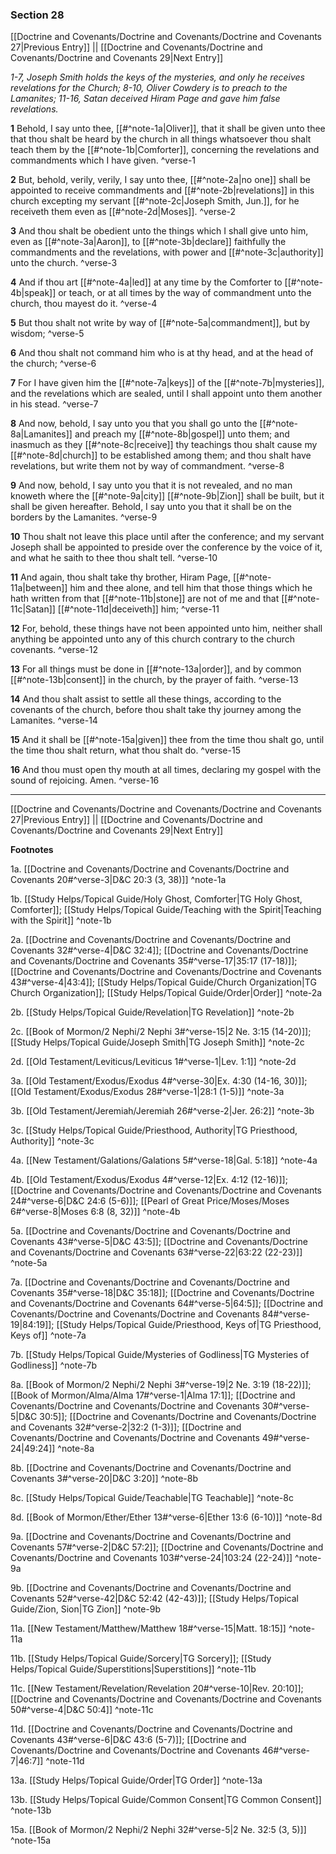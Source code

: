 ### Section 28

[[Doctrine and Covenants/Doctrine and Covenants/Doctrine and Covenants 27|Previous Entry]]  ||  [[Doctrine and Covenants/Doctrine and Covenants/Doctrine and Covenants 29|Next Entry]]

*1-7, Joseph Smith holds the keys of the mysteries, and only he receives revelations for the Church; 8-10, Oliver Cowdery is to preach to the Lamanites; 11-16, Satan deceived Hiram Page and gave him false revelations.*

**1**  Behold, I say unto thee, [[#^note-1a|Oliver]], that it shall be given unto thee that thou shalt be heard by the church in all things whatsoever thou shalt teach them by the [[#^note-1b|Comforter]], concerning the revelations and commandments which I have given. ^verse-1

**2**  But, behold, verily, verily, I say unto thee, [[#^note-2a|no one]] shall be appointed to receive commandments and [[#^note-2b|revelations]] in this church excepting my servant [[#^note-2c|Joseph Smith, Jun.]], for he receiveth them even as [[#^note-2d|Moses]]. ^verse-2

**3**  And thou shalt be obedient unto the things which I shall give unto him, even as [[#^note-3a|Aaron]], to [[#^note-3b|declare]] faithfully the commandments and the revelations, with power and [[#^note-3c|authority]] unto the church. ^verse-3

**4**  And if thou art [[#^note-4a|led]] at any time by the Comforter to [[#^note-4b|speak]] or teach, or at all times by the way of commandment unto the church, thou mayest do it. ^verse-4

**5**  But thou shalt not write by way of [[#^note-5a|commandment]], but by wisdom; ^verse-5

**6**  And thou shalt not command him who is at thy head, and at the head of the church; ^verse-6

**7**  For I have given him the [[#^note-7a|keys]] of the [[#^note-7b|mysteries]], and the revelations which are sealed, until I shall appoint unto them another in his stead. ^verse-7

**8**  And now, behold, I say unto you that you shall go unto the [[#^note-8a|Lamanites]] and preach my [[#^note-8b|gospel]] unto them; and inasmuch as they [[#^note-8c|receive]] thy teachings thou shalt cause my [[#^note-8d|church]] to be established among them; and thou shalt have revelations, but write them not by way of commandment. ^verse-8

**9**  And now, behold, I say unto you that it is not revealed, and no man knoweth where the [[#^note-9a|city]] [[#^note-9b|Zion]] shall be built, but it shall be given hereafter. Behold, I say unto you that it shall be on the borders by the Lamanites. ^verse-9

**10**  Thou shalt not leave this place until after the conference; and my servant Joseph shall be appointed to preside over the conference by the voice of it, and what he saith to thee thou shalt tell. ^verse-10

**11**  And again, thou shalt take thy brother, Hiram Page, [[#^note-11a|between]] him and thee alone, and tell him that those things which he hath written from that [[#^note-11b|stone]] are not of me and that [[#^note-11c|Satan]] [[#^note-11d|deceiveth]] him; ^verse-11

**12**  For, behold, these things have not been appointed unto him, neither shall anything be appointed unto any of this church contrary to the church covenants. ^verse-12

**13**  For all things must be done in [[#^note-13a|order]], and by common [[#^note-13b|consent]] in the church, by the prayer of faith. ^verse-13

**14**  And thou shalt assist to settle all these things, according to the covenants of the church, before thou shalt take thy journey among the Lamanites. ^verse-14

**15**  And it shall be [[#^note-15a|given]] thee from the time thou shalt go, until the time thou shalt return, what thou shalt do. ^verse-15

**16**  And thou must open thy mouth at all times, declaring my gospel with the sound of rejoicing. Amen. ^verse-16


---
[[Doctrine and Covenants/Doctrine and Covenants/Doctrine and Covenants 27|Previous Entry]]  ||  [[Doctrine and Covenants/Doctrine and Covenants/Doctrine and Covenants 29|Next Entry]]


**Footnotes**


1a. [[Doctrine and Covenants/Doctrine and Covenants/Doctrine and Covenants 20#^verse-3|D&C 20:3 (3, 38)]] ^note-1a

1b. [[Study Helps/Topical Guide/Holy Ghost, Comforter|TG Holy Ghost, Comforter]]; [[Study Helps/Topical Guide/Teaching with the Spirit|Teaching with the Spirit]] ^note-1b

2a. [[Doctrine and Covenants/Doctrine and Covenants/Doctrine and Covenants 32#^verse-4|D&C 32:4]]; [[Doctrine and Covenants/Doctrine and Covenants/Doctrine and Covenants 35#^verse-17|35:17 (17-18)]]; [[Doctrine and Covenants/Doctrine and Covenants/Doctrine and Covenants 43#^verse-4|43:4]]; [[Study Helps/Topical Guide/Church Organization|TG Church Organization]]; [[Study Helps/Topical Guide/Order|Order]] ^note-2a

2b. [[Study Helps/Topical Guide/Revelation|TG Revelation]] ^note-2b

2c. [[Book of Mormon/2 Nephi/2 Nephi 3#^verse-15|2 Ne. 3:15 (14-20)]]; [[Study Helps/Topical Guide/Joseph Smith|TG Joseph Smith]] ^note-2c

2d. [[Old Testament/Leviticus/Leviticus 1#^verse-1|Lev. 1:1]] ^note-2d

3a. [[Old Testament/Exodus/Exodus 4#^verse-30|Ex. 4:30 (14-16, 30)]]; [[Old Testament/Exodus/Exodus 28#^verse-1|28:1 (1-5)]] ^note-3a

3b. [[Old Testament/Jeremiah/Jeremiah 26#^verse-2|Jer. 26:2]] ^note-3b

3c. [[Study Helps/Topical Guide/Priesthood, Authority|TG Priesthood, Authority]] ^note-3c

4a. [[New Testament/Galations/Galations 5#^verse-18|Gal. 5:18]] ^note-4a

4b. [[Old Testament/Exodus/Exodus 4#^verse-12|Ex. 4:12 (12-16)]]; [[Doctrine and Covenants/Doctrine and Covenants/Doctrine and Covenants 24#^verse-6|D&C 24:6 (5-6)]]; [[Pearl of Great Price/Moses/Moses 6#^verse-8|Moses 6:8 (8, 32)]] ^note-4b

5a. [[Doctrine and Covenants/Doctrine and Covenants/Doctrine and Covenants 43#^verse-5|D&C 43:5]]; [[Doctrine and Covenants/Doctrine and Covenants/Doctrine and Covenants 63#^verse-22|63:22 (22-23)]] ^note-5a

7a. [[Doctrine and Covenants/Doctrine and Covenants/Doctrine and Covenants 35#^verse-18|D&C 35:18]]; [[Doctrine and Covenants/Doctrine and Covenants/Doctrine and Covenants 64#^verse-5|64:5]]; [[Doctrine and Covenants/Doctrine and Covenants/Doctrine and Covenants 84#^verse-19|84:19]]; [[Study Helps/Topical Guide/Priesthood, Keys of|TG Priesthood, Keys of]] ^note-7a

7b. [[Study Helps/Topical Guide/Mysteries of Godliness|TG Mysteries of Godliness]] ^note-7b

8a. [[Book of Mormon/2 Nephi/2 Nephi 3#^verse-19|2 Ne. 3:19 (18-22)]]; [[Book of Mormon/Alma/Alma 17#^verse-1|Alma 17:1]]; [[Doctrine and Covenants/Doctrine and Covenants/Doctrine and Covenants 30#^verse-5|D&C 30:5]]; [[Doctrine and Covenants/Doctrine and Covenants/Doctrine and Covenants 32#^verse-2|32:2 (1-3)]]; [[Doctrine and Covenants/Doctrine and Covenants/Doctrine and Covenants 49#^verse-24|49:24]] ^note-8a

8b. [[Doctrine and Covenants/Doctrine and Covenants/Doctrine and Covenants 3#^verse-20|D&C 3:20]] ^note-8b

8c. [[Study Helps/Topical Guide/Teachable|TG Teachable]] ^note-8c

8d. [[Book of Mormon/Ether/Ether 13#^verse-6|Ether 13:6 (6-10)]] ^note-8d

9a. [[Doctrine and Covenants/Doctrine and Covenants/Doctrine and Covenants 57#^verse-2|D&C 57:2]]; [[Doctrine and Covenants/Doctrine and Covenants/Doctrine and Covenants 103#^verse-24|103:24 (22-24)]] ^note-9a

9b. [[Doctrine and Covenants/Doctrine and Covenants/Doctrine and Covenants 52#^verse-42|D&C 52:42 (42-43)]]; [[Study Helps/Topical Guide/Zion, Sion|TG Zion]] ^note-9b

11a. [[New Testament/Matthew/Matthew 18#^verse-15|Matt. 18:15]] ^note-11a

11b. [[Study Helps/Topical Guide/Sorcery|TG Sorcery]]; [[Study Helps/Topical Guide/Superstitions|Superstitions]] ^note-11b

11c. [[New Testament/Revelation/Revelation 20#^verse-10|Rev. 20:10]]; [[Doctrine and Covenants/Doctrine and Covenants/Doctrine and Covenants 50#^verse-4|D&C 50:4]] ^note-11c

11d. [[Doctrine and Covenants/Doctrine and Covenants/Doctrine and Covenants 43#^verse-6|D&C 43:6 (5-7)]]; [[Doctrine and Covenants/Doctrine and Covenants/Doctrine and Covenants 46#^verse-7|46:7]] ^note-11d

13a. [[Study Helps/Topical Guide/Order|TG Order]] ^note-13a

13b. [[Study Helps/Topical Guide/Common Consent|TG Common Consent]] ^note-13b

15a. [[Book of Mormon/2 Nephi/2 Nephi 32#^verse-5|2 Ne. 32:5 (3, 5)]] ^note-15a